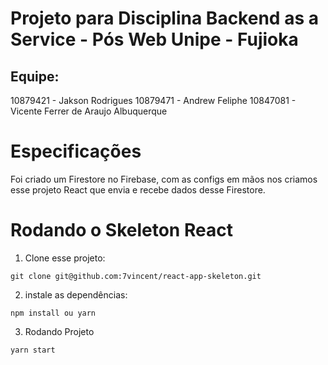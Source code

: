 # Projeto para Disciplina Backend as a Service - Pós Web Unipe - Fujioka

## Equipe:
10879421 - Jakson Rodrigues
10879471 - Andrew Feliphe
10847081 - Vicente Ferrer de Araujo Albuquerque

# Especificações

Foi criado um Firestore no Firebase, com as configs em mãos nos criamos esse projeto React que envia e recebe dados desse Firestore.

# Rodando o Skeleton React

1. Clone esse projeto:

```
git clone git@github.com:7vincent/react-app-skeleton.git
```

2. instale as dependências:

```
npm install ou yarn
```

3. Rodando Projeto

```
yarn start
```
